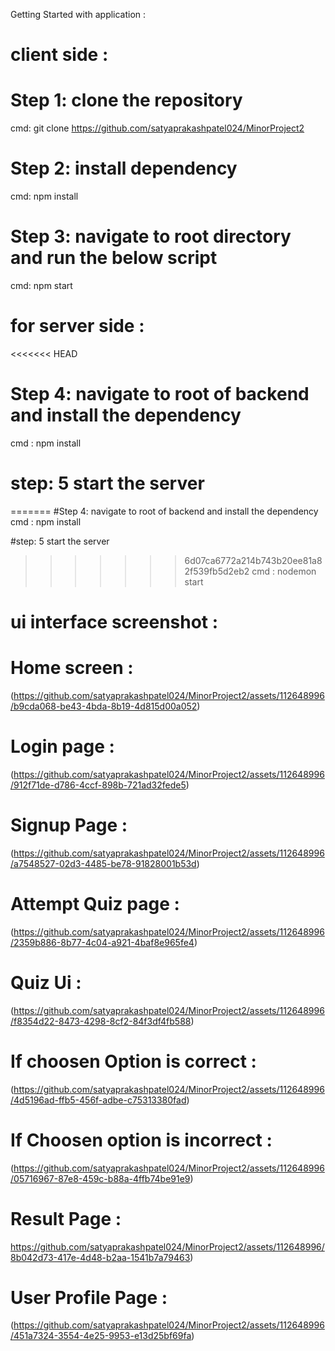 Getting Started with application : 


# client side : 
# Step 1: clone the repository
cmd: git clone https://github.com/satyaprakashpatel024/MinorProject2

# Step 2: install dependency
cmd: npm install

# Step 3: navigate to root directory and run the below script 
cmd: npm start


# for server side : 

<<<<<<< HEAD
# Step 4: navigate to root of backend and install the dependency 
cmd : npm install

# step: 5 start the server 
=======
#Step 4: navigate to root of backend and install the dependency 
cmd : npm install

#step: 5 start the server 
>>>>>>> 6d07ca6772a214b743b20ee81a82f539fb5d2eb2
cmd : nodemon start

# ui interface  screenshot : 

# Home screen : 

(https://github.com/satyaprakashpatel024/MinorProject2/assets/112648996/b9cda068-be43-4bda-8b19-4d815d00a052)

# Login page : 

(https://github.com/satyaprakashpatel024/MinorProject2/assets/112648996/912f71de-d786-4ccf-898b-721ad32fede5)


# Signup Page :

(https://github.com/satyaprakashpatel024/MinorProject2/assets/112648996/a7548527-02d3-4485-be78-91828001b53d)

# Attempt Quiz page : 

(https://github.com/satyaprakashpatel024/MinorProject2/assets/112648996/2359b886-8b77-4c04-a921-4baf8e965fe4)

# Quiz Ui : 

(https://github.com/satyaprakashpatel024/MinorProject2/assets/112648996/f8354d22-8473-4298-8cf2-84f3df4fb588)

# If choosen Option is correct : 

(https://github.com/satyaprakashpatel024/MinorProject2/assets/112648996/4d5196ad-ffb5-456f-adbe-c75313380fad)

# If Choosen option is incorrect :

(https://github.com/satyaprakashpatel024/MinorProject2/assets/112648996/05716967-87e8-459c-b88a-4ffb74be91e9)

# Result Page : 

https://github.com/satyaprakashpatel024/MinorProject2/assets/112648996/8b042d73-417e-4d48-b2aa-1541b7a79463)


# User Profile Page : 

(https://github.com/satyaprakashpatel024/MinorProject2/assets/112648996/451a7324-3554-4e25-9953-e13d25bf69fa)
